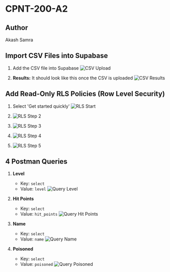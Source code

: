 # CPNT-200-A2

## Author
Akash Samra

## Import CSV Files into Supabase

1. Add the CSV file into Supabase
   ![CSV Upload](https://github.com/fbgAK/cpnt-200-a2/assets/147472633/a0d04448-c500-4ff7-8ad9-d465a1a39e1b)

2. **Results:** It should look like this once the CSV is uploaded
   ![CSV Results](https://github.com/fbgAK/cpnt-200-a2/assets/147472633/734c4d92-affd-48a3-875b-f2b2d4c1b67d)

## Add Read-Only RLS Policies (Row Level Security)

1. Select 'Get started quickly'
   ![RLS Start](https://github.com/fbgAK/cpnt-200-a2/assets/147472633/17f97bf4-d3a6-4b31-9dac-33e8c840cb41)

2.
   ![RLS Step 2](https://github.com/fbgAK/cpnt-200-a2/assets/147472633/70b9ab06-eed5-4bfc-a72b-8571f6517339)

3.
   ![RLS Step 3](https://github.com/fbgAK/cpnt-200-a2/assets/147472633/4c472749-7b73-488a-a685-5b91d3c1f77c)

4.
    ![RLS Step 4](https://github.com/fbgAK/cpnt-200-a2/assets/147472633/e0d9b524-a530-4991-b060-e77a7771abe7)

5.
   ![RLS Step 5](https://github.com/fbgAK/cpnt-200-a2/assets/147472633/ace13c3c-8470-4ffd-b824-c1b4a19d72c4)

## 4 Postman Queries

1. **Level**
   - Key: `select`
   - Value: `level`
   ![Query Level](https://github.com/fbgAK/cpnt-200-a2/assets/147472633/5fa0cef4-1c7e-4a68-82d2-5615a12e49ea)

2. **Hit Points**
   - Key: `select`
   - Value: `hit_points`
   ![Query Hit Points](https://github.com/fbgAK/cpnt-200-a2/assets/147472633/d94d1c16-8294-4342-82dd-60b200d12a6b)

3. **Name**
   - Key: `select`
   - Value: `name`
   ![Query Name](https://github.com/fbgAK/cpnt-200-a2/assets/147472633/29faed61-26c3-4358-81fe-c00914e01d5f)

4. **Poisoned**
   - Key: `select`
   - Value: `poisoned`
   ![Query Poisoned](https://github.com/fbgAK/cpnt-200-a2/assets/147472633/b155003f-903c-4641-9052-0cd6e51430d5)


